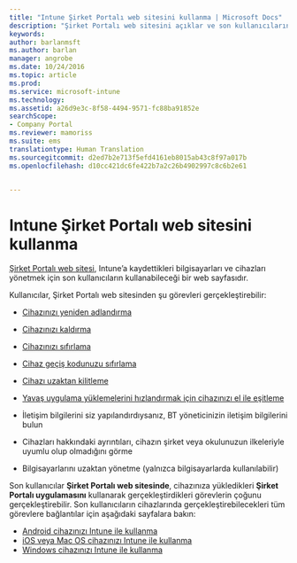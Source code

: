 ```yaml
---
title: "Intune Şirket Portalı web sitesini kullanma | Microsoft Docs"
description: "Şirket Portalı web sitesini açıklar ve son kullanıcıların web sitesinde gerçekleştirebileceği görevlerin adımlarını içeren bağlantılar sağlar"
keywords: 
author: barlanmsft
ms.author: barlan
manager: angrobe
ms.date: 10/24/2016
ms.topic: article
ms.prod: 
ms.service: microsoft-intune
ms.technology: 
ms.assetid: a26d9e3c-8f58-4494-9571-fc88ba91852e
searchScope:
- Company Portal
ms.reviewer: mamoriss
ms.suite: ems
translationtype: Human Translation
ms.sourcegitcommit: d2ed7b2e713f5efd4161eb8015ab43c8f97a017b
ms.openlocfilehash: d10cc421dc6fe422b7a2c26b4902997c8c6b2e61


---
```


# <a name="using-the-intune-company-portal-website"></a>Intune Şirket Portalı web sitesini kullanma
[Şirket Portalı web sitesi](http://portal.manage.microsoft.com), Intune’a kaydettikleri bilgisayarları ve cihazları yönetmek için son kullanıcıların kullanabileceği bir web sayfasıdır.

Kullanıcılar, Şirket Portalı web sitesinden şu görevleri gerçekleştirebilir:

-   [Cihazınızı yeniden adlandırma](rename-your-device-cpwebsite.md)

-   [Cihazınızı kaldırma](remove-your-device-cpwebsite.md)

-   [Cihazınızı sıfırlama](reset-your-device-cpwebsite.md)

-   [Cihaz geçiş kodunuzu sıfırlama](reset-your-passcode-cpwebsite.md)

-   [Cihazı uzaktan kilitleme](remote-lock-your-device-cpwebsite.md)

-   [Yavaş uygulama yüklemelerini hızlandırmak için cihazınızı el ile eşitleme](sync-your-device-manually-cpwebsite.md)

-   İletişim bilgilerini siz yapılandırdıysanız, BT yöneticinizin iletişim bilgilerini bulun

-   Cihazları hakkındaki ayrıntıları, cihazın şirket veya okulunuzun ilkeleriyle uyumlu olup olmadığını görme

-   Bilgisayarlarını uzaktan yönetme (yalnızca bilgisayarlarda kullanılabilir)

Son kullanıcılar **Şirket Portalı web sitesinde**, cihazınıza yükledikleri **Şirket Portalı uygulamasını** kullanarak gerçekleştirdikleri görevlerin çoğunu gerçekleştirebilir. Son kullanıcıların cihazlarında gerçekleştirebilecekleri tüm görevlere bağlantılar için aşağıdaki sayfalara bakın:

- [Android cihazınızı Intune ile kullanma](using-your-android-device-with-intune.md)
- [iOS veya Mac OS cihazınızı Intune ile kullanma](using-your-ios-or-macOS-device-with-intune.md)
- [Windows cihazınızı Intune ile kullanma](using-your-windows-device-with-intune.md)



<!--HONumber=Jan17_HO1-->


